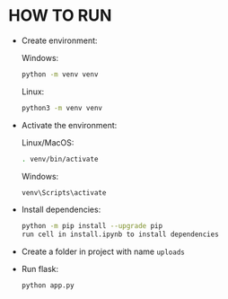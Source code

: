 # HOW TO RUN

- Create environment:

  Windows:

  ```bash
  python -m venv venv
  ```

  Linux:

  ```bash
  python3 -m venv venv
  ```

- Activate the environment:

  Linux/MacOS:

  ```bash
  . venv/bin/activate
  ```

  Windows:

  ```bash
  venv\Scripts\activate
  ```

- Install dependencies:

  ```bash
  python -m pip install --upgrade pip
  run cell in install.ipynb to install dependencies
  ```

- Create a folder in project with name `uploads`

- Run flask:
  ```bash
  python app.py
  ```
